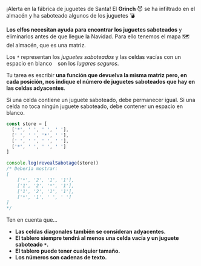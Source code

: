 ¡Alerta en la fábrica de juguetes de Santa! El **Grinch** 😈 se ha infiltrado en el almacén y ha saboteado algunos de los juguetes 💣

**Los elfos necesitan ayuda para encontrar los juguetes saboteados** y eliminarlos antes de que llegue la Navidad. Para ello tenemos el mapa 🗺️ del almacén, que es una matriz.

Los `*` representan los _juguetes saboteados_ y las celdas vacías con un espacio en blanco ` ` son los _lugares seguros_.

Tu tarea es escribir **una función que devuelva la misma matriz pero, en cada posición, nos indique el número de juguetes saboteados que hay en las celdas adyacentes**.

Si una celda contiene un juguete saboteado, debe permanecer igual. Si una celda no toca ningún juguete saboteado, debe contener un espacio en blanco.

```js
const store = [
  ['*', ' ', ' ', ' '],
  [' ', ' ', '*', ' '],
  [' ', ' ', ' ', ' '],
  ['*', ' ', ' ', ' ']
]

console.log(revealSabotage(store))
/* Debería mostrar:
[
    ['*', '2', '1', '1'],
    ['1', '2', '*', '1'],
    ['1', '2', '1', '1'],
    ['*', '1', ' ', ' ']
]
*/
```

Ten en cuenta que…

- **Las celdas diagonales también se consideran adyacentes.**
- **El tablero siempre tendrá al menos una celda vacía y un juguete saboteado `*`.**
- **El tablero puede tener cualquier tamaño.**
- **Los números son cadenas de texto.**